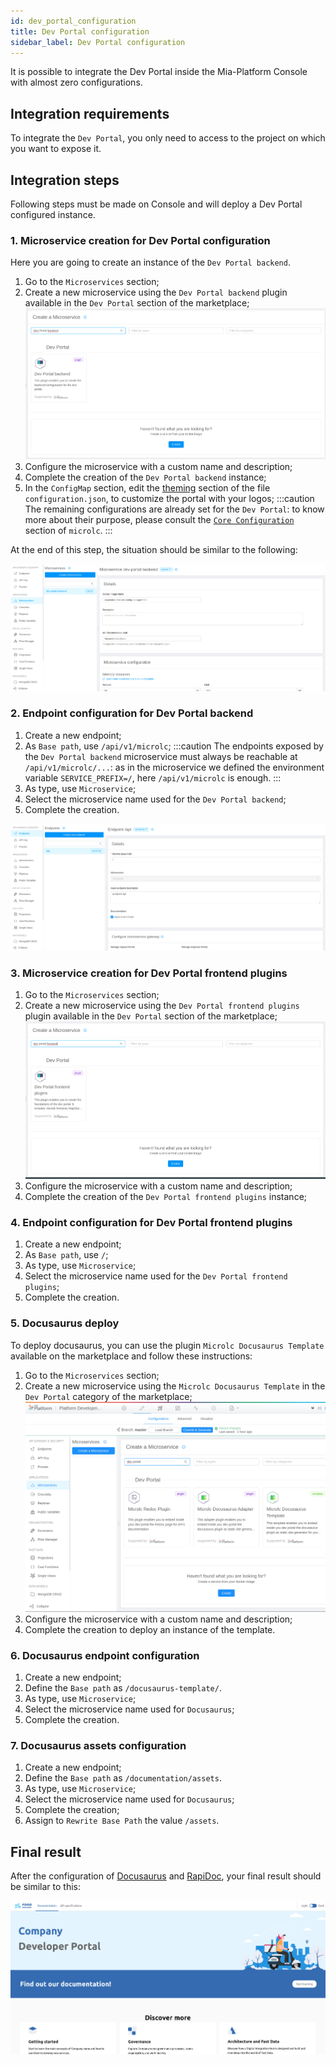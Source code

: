 ```yaml
---
id: dev_portal_configuration
title: Dev Portal configuration
sidebar_label: Dev Portal configuration
---
```


It is possible to integrate the Dev Portal inside the Mia-Platform Console with almost zero configurations.

## Integration requirements

To integrate the `Dev Portal`, you only need to access to the project on which you want to expose it.

## Integration steps

Following steps must be made on Console and will deploy a Dev Portal configured instance.

### 1. Microservice creation for Dev Portal configuration

Here you are going to create an instance of the `Dev Portal backend`.

1. Go to the `Microservices` section;
2. Create a new microservice using the `Dev Portal backend` plugin available in the `Dev Portal` section of the marketplace;
   ![Dev Portal backend](./img/dev_portal_backend.png)
3. Configure the microservice with a custom name and description;
4. Complete the creation of the `Dev Portal backend` instance;
5. In the `ConfigMap` section, edit the [theming](../business_suite/microlc/core_configuration.md#theming) section of the file `configuration.json`, to customize the portal with your logos;
   :::caution
   The remaining configurations are already set for the `Dev Portal`: to know more about their purpose, please consult the [`Core Configuration`](../business_suite/microlc/core_configuration.md) section of `microlc`. 
   :::

At the end of this step, the situation should be similar to the following:

![Backend service configured](./img/dev_portal_api_microservice_configured.png)

### 2. Endpoint configuration for Dev Portal backend

1. Create a new endpoint;
2. As `Base path`, use `/api/v1/microlc`;
   :::caution
   The endpoints exposed by the `Dev Portal backend` microservice must always be reachable at `/api/v1/microlc/...`: 
   as in the microservice we defined the environment variable `SERVICE_PREFIX=/`, here `/api/v1/microlc` is enough.
   :::
3. As type, use `Microservice`;
4. Select the microservice name used for the `Dev Portal backend`;
5. Complete the creation.

![Backend endpoint configured](./img/dev_portal_api_configured.png)

### 3. Microservice creation for Dev Portal frontend plugins

1. Go to the `Microservices` section;
2. Create a new microservice using the `Dev Portal frontend plugins` plugin available in the `Dev Portal` section of the marketplace;
   ![Dev Portal frontend](./img/dev_portal_frontend.png)
3. Configure the microservice with a custom name and description;
4. Complete the creation of the `Dev Portal frontend plugins` instance;

### 4. Endpoint configuration for Dev Portal frontend plugins

1. Create a new endpoint;
2. As `Base path`, use `/`;
3. As type, use `Microservice`;
4. Select the microservice name used for the `Dev Portal frontend plugins`;
5. Complete the creation.

### 5. Docusaurus deploy

To deploy docusaurus, you can use the plugin `Microlc Docusaurus Template` available on the marketplace and follow these instructions:

1. Go to the `Microservices` section;
2. Create a new microservice using the `Microlc Docusaurus Template` in the `Dev Portal` category of the marketplace;
   ![Docusaurus Template](img/docusaurus_adapter_marketplace.png)
3. Configure the microservice with a custom name and description;
4. Complete the creation to deploy an instance of the template.

### 6. Docusaurus endpoint configuration

1. Create a new endpoint;
2. Define the `Base path` as `/docusaurus-template/`.
3. As type, use `Microservice`;
4. Select the microservice name used for `Docusaurus`;
5. Complete the creation.

### 7. Docusaurus assets configuration

1. Create a new endpoint;
2. Define the `Base path` as `/documentation/assets`.
3. As type, use `Microservice`;
4. Select the microservice name used for `Docusaurus`;
5. Complete the creation;
6. Assign to `Rewrite Base Path` the value `/assets`.

## Final result

After the configuration of [Docusaurus](docusaurus.md) and [RapiDoc](rapidoc.md), your final result should be similar to this:

![Final Result](img/final-result.png)
